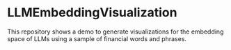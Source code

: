 # LLMEmbeddingVisualization
This repository shows a demo to generate visualizations for the embedding space of LLMs using a sample of financial words and phrases.
